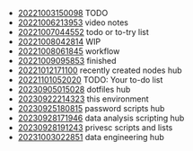 - [20221003150098](/zet/20221003150098/README.md) TODO
- [20221006213953](/zet/20221006213953/README.md) video notes
- [20221007044552](/zet/20221007044552/README.md) todo or to-try list
- [20221008042814](/zet/20221008042814/README.md) WIP
- [20221008061845](/zet/20221008061845/README.md) workflow
- [20221009095853](/zet/20221009095853/README.md) finished
- [20221012171100](/zet/20221012171100/README.md) recently created nodes hub
- [20221101052020](/zet/20221101052020/README.md) TODO: Your to-do list
- [20230905015028](/zet/20230905015028/README.md) dotfiles hub
- [20230922214323](/zet/20230922214323/README.md) this environment
- [20230925180815](/zet/20230925180815/README.md) password scripts hub
- [20230928171946](/zet/20230928171946/README.md) data analysis scripting hub
- [20230928191243](/zet/20230928191243/README.md) privesc scripts and lists
- [20231003022851](/zet/20231003022851/README.md) data engineering hub
